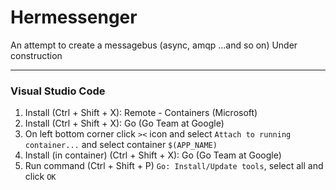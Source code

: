 # Hermessenger
An attempt to create a messagebus (async, amqp ...and so on)
Under construction

--------  

### Visual Studio Code
1. Install (Ctrl + Shift + X): Remote - Containers (Microsoft)
2. Install (Ctrl + Shift + X): Go (Go Team at Google)
3. On left bottom corner click `><` icon and select `Attach to running container...` and select container `$(APP_NAME)`
4. Install (in container) (Ctrl + Shift + X): Go (Go Team at Google)
5. Run command (Ctrl + Shift + P) `Go: Install/Update tools`, select all and click `OK`
